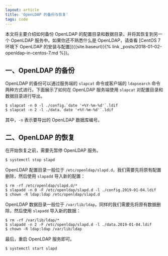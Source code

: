```yaml
---
layout: article
title: 'OpenLDAP 的备份与恢复'
tags: code
---
```



本文将主要介绍如何备份 OpenLDAP 的配置目录和数据目录，并将其恢复到另一个 OpenLDAP 服务中。如果你还不熟悉什么是 OpenLDAP，请查看 [CentOS 7 环境下 OpenLDAP 的安装与配置]({{site.baseurl}}{% link _posts/2018-01-02-openldap-in-centos-7.md %})。

## 一、OpenLDAP 的备份

OpenLDAP 的备份可以通过服务端的 `slapcat` 命令或客户端的 `ldapsearch` 命令两种方式进行。下面展示了如何在 OpenLDAP 服务端使用 `slapcat` 对配置目录和数据目录进行导出。

```terminal
$ slapcat -n 0 -l ./config.`date '+%Y-%m-%d'`.ldif
$ slapcat -n 2 -l ./data.`date '+%Y-%m-%d'`.ldif
```

其中，`-n` 表示要导出的 OpenLDAP 数据库编号。


## 二、OpenLDAP 的恢复

在开始恢复之前，需要先暂停 OpenLDAP 服务。

```terminal
$ systemctl stop slapd
```

OpenLDAP 配置目录一般位于 `/etc/openldap/slapd.d`，我们需要先将原有配置删除，然后使用 `slapadd` 导入新的配置：

```terminal
$ rm -rf /etc/openldap/slapd.d/*
$ slapadd -n 0 -F /etc/openldap/slapd.d -l ./config.2019-01-04.ldif
$ chown -R ldap:ldap /etc/openldap/slapd.d
```

OpenLDAP 数据目录一般位于 `/var/lib/ldap`，同样的我们需要先将原有数据删除，然后使用 `slapadd` 导入新的数据：

```terminal
$ rm -rf /var/lib/ldap/*
$ slapadd -n 2 -F /etc/openldap/slapd.d -l ./data.2019-01-04.ldif
$ chown -R ldap:ldap /var/lib/ldap
```

最后，重启 OpenLDAP 服务即可。

```terminal
$ systemctl start slapd
```
